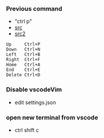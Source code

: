 ### Previous command
- "ctrl p"
- [src](https://www.thegeekstuff.com/2008/08/15-examples-to-master-linux-command-line-history)
- [src2](https://unix.stackexchange.com/questions/147563/how-do-i-repeat-the-last-command-without-using-the-arrow-keys)
```
Up     Ctrl+P
Down   Ctrl+N
Left   Ctrl+B
Right  Ctrl+F
Home   Ctrl+A
End    Ctrl+E
Delete Ctrl+D
```
### Disable vscodeVim
- edit settings.json

### open new terminal from vscode 
- ctrl shift c